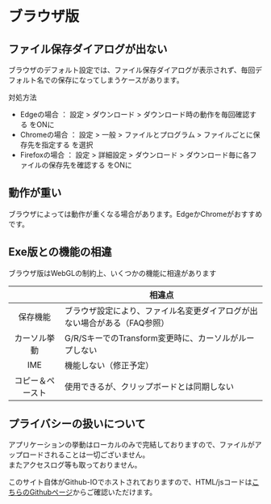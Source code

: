 
# ブラウザ版

## ファイル保存ダイアログが出ない

ブラウザのデフォルト設定では、ファイル保存ダイアログが表示されず、毎回デフォルト名での保存になってしまうケースがあります。

対処方法
* Edgeの場合 ： 設定 > ダウンロード > ダウンロード時の動作を毎回確認する をONに
* Chromeの場合 ： 設定 > 一般 > ファイルとプログラム > ファイルごとに保存先を指定する を選択
* Firefoxの場合 ： 設定 > 詳細設定 > ダウンロード > ダウンロード毎に各ファイルの保存先を確認する をONに

## 動作が重い

ブラウザによっては動作が重くなる場合があります。EdgeかChromeがおすすめです。

## Exe版との機能の相違

ブラウザ版はWebGLの制約上、いくつかの機能に相違があります

|    |  相違点  |
| :----: | ---- |
|  保存機能  |  ブラウザ設定により、ファイル名変更ダイアログが出ない場合がある（FAQ参照）  |
|  カーソル挙動  |  G/R/SキーでのTransform変更時に、カーソルがループしない  |
|  IME  |  機能しない（修正予定）  |
|  コピー＆ペースト  |  使用できるが、クリップボードとは同期しない  |

## プライバシーの扱いについて

アプリケーションの挙動はローカルのみで完結しておりますので、ファイルがアップロードされることは一切ございません。<br/>
またアクセスログ等も取っておりません。

このサイト自体がGithub-IOでホストされておりますので、HTML/jsコードは[こちらのGithubページ](https://github.com/green224/mc/tree/gh-pages/iztex)からご確認いただけます。


